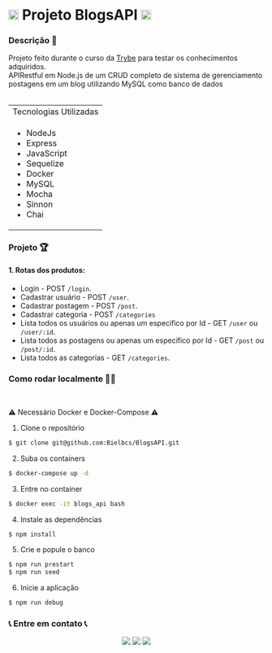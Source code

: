 # <img src="https://pic.sopili.net/pub/emoji/twitter/2/72x72/1f933.png" width=20 height=20> Projeto BlogsAPI <img src="https://pic.sopili.net/pub/emoji/twitter/2/72x72/1f933.png" width=20 height=20>

  <summary>
    <h3> Descrição 📝</h3>
  </summary>
  Projeto feito durante o curso da <a href="https://www.betrybe.com/">Trybe</a> para testar os conhecimentos adquiridos.
  </br>
  APIRestful em Node.js de um CRUD completo de sistema de gerenciamento postagens em um blog utilizando MySQL como banco de dados </br>
  </br>
  <table>
    <tr>
      <td>Tecnologias Utilizadas</td>
    </tr>
    <tr>
      <td>
        <ul>
          <li>NodeJs</li>
          <li>Express</li>
          <li>JavaScript</li>
          <li>Sequelize</li>
          <li>Docker</li>
          <li>MySQL</li>
          <li>Mocha</li>
          <li>Sinnon</li>
          <li>Chai</li>
        </ul>
      </td>
    </tr>
  </table>
  
  <summary><h3>Projeto 🏆</h3></summary>
  
  #### 1. Rotas dos produtos:
   - Login - POST `/login`.
   - Cadastrar usuário - POST `/user`.
   - Cadastrar postagem - POST `/post`.
   - Cadastrar categoria - POST `/categories`
   - Lista todos os usuários ou apenas um especifico por Id - GET `/user` ou `/user/:id`.
   - Lista todos as postagens ou apenas um especifico por Id - GET `/post` ou `/post/:id`.
   - Lista todos as categorias - GET `/categories`.
   
   
  <summary><h3>Como rodar localmente 👨‍💻</h3></summary></br>
  
  ⚠️ Necessário Docker e Docker-Compose ⚠️

1) Clone o repositório

```bash
$ git clone git@github.com:Bielbcs/BlogsAPI.git
```

2) Suba os containers

```bash
$ docker-compose up -d
```

3) Entre no container

```bash
$ docker exec -it blogs_api bash
```

4) Instale as dependências

```bash
$ npm install
```

5) Crie e popule o banco

```bash
$ npm run prestart
$ npm run seed
```

6) Inicie a aplicação

```bash
$ npm run debug
```
 
### 📞 Entre em contato 📞
 
 <div align="center" margin="50px">
	  <a href = "mailto:bielcotrimsv@gmail.com"><img src="https://img.shields.io/badge/-Gmail-D14836?style=for-the-badge&logo=gmail&logoColor=white" target="_blank"></a>
	<a href="https://github.com/Bielbcs" target="_blank"><img src="https://img.shields.io/badge/-GitHub-%23333?style=for-the-badge&logo=github&logoColor=white" target="_blank"></a>
  	<a href="https://www.linkedin.com/in/gabriel-bernardo-541661220/" target="_blank"><img src="https://img.shields.io/badge/-LinkedIn-%230077B5?style=for-the-badge&logo=linkedin&logoColor=white" target="_blank"></a>
</div>
 
